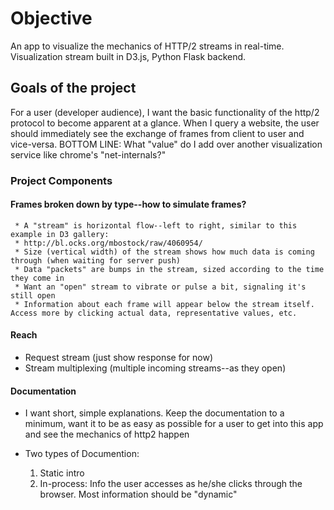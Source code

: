 # Objective

An app to visualize the mechanics of HTTP/2 streams in real-time.  Visualization stream built in D3.js, Python Flask backend.

## Goals of the project

 For a user (developer audience), I want the basic functionality of the http/2 protocol to become apparent at a glance.  When I query a website, the user should immediately see the exchange of frames from client to user and vice-versa.  BOTTOM LINE: What "value" do I add over another visualization service like chrome's "net-internals?"

### Project Components

#### Frames broken down by type--how to simulate frames?
     * A "stream" is horizontal flow--left to right, similar to this example in D3 gallery:
     * http://bl.ocks.org/mbostock/raw/4060954/
     * Size (vertical width) of the stream shows how much data is coming through (when waiting for server push)
     * Data "packets" are bumps in the stream, sized according to the time they come in
     * Want an "open" stream to vibrate or pulse a bit, signaling it's still open
     * Information about each frame will appear below the stream itself.  Access more by clicking actual data, representative values, etc.

#### Reach
  * Request stream (just show response for now)
  * Stream multiplexing (multiple incoming streams--as they open)

#### Documentation

  * I want short, simple explanations.  Keep the documentation to a minimum, want it to be as easy as possible for a user to get into this app and see the mechanics of http2 happen

  * Two types of Documention:
    1. Static intro
    2. In-process: Info the user accesses as he/she clicks through the browser.  Most information should be "dynamic"
